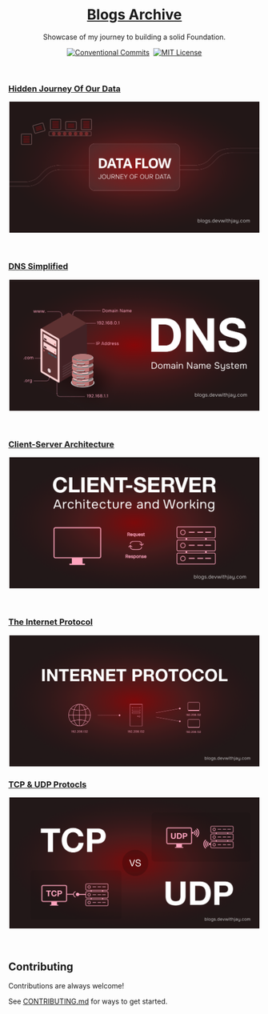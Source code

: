 <a href="https://blog.devwithjay.com/">
  <h1 align="center">Blogs Archive</h1>
</a>

<p align="center">
  Showcase of my journey to building a solid Foundation.
</p>

<div align= "center">

[![Conventional Commits](https://img.shields.io/badge/Conventional%20Commits-1.0.0-%23FE5196?logo=conventionalcommits&logoColor=white)](https://conventionalcommits.org)&nbsp;&nbsp;[![MIT License](https://img.shields.io/badge/License-MIT-green.svg)](https://choosealicense.com/licenses/mit/)


</div>

<br>

### [Hidden Journey Of Our Data](https://blog.devwithjay.com/journey-of-data)

  <a href="https://blog.devwithjay.com/journey-of-data">
      <p align=center>
      <img width = "500px" alt="Jio Network blocking the view? Network switch reveals the magic!" src="./assets/b1-banner.png">
    <p>
  </a>

<br>

### [DNS Simplified](https://blog.devwithjay.com/dns-demystified)

  <a href="https://blog.devwithjay.com/dns-demystified">
      <p align=center>
      <img width = "500px" alt="Jio Network blocking the view? Network switch reveals the magic!" src="./assets/b2-banner.png">
    <p>
  </a>

<br>

### [Client-Server Architecture](https://blog.devwithjay.com/client-server)

  <a href="https://blog.devwithjay.com/client-server">
      <p align=center>
      <img width = "500px" alt="Jio Network blocking the view? Network switch reveals the magic!" src="./assets/b3-banner.png">
    <p>
  </a>

<br>

### [The Internet Protocol](https://blog.devwithjay.com/internet-protocol)

  <a href="https://blog.devwithjay.com/internet-protocol">
      <p align=center>
      <img width = "500px" alt="Jio Network blocking the view? Network switch reveals the magic!" src="./assets/b4-banner.png">
    <p>
  </a>

### [TCP & UDP Protocls](https://blog.devwithjay.com/tcp-udp)

  <a href="https://blog.devwithjay.com/tcp-udp">
      <p align=center>
      <img width = "500px" alt="Jio Network blocking the view? Network switch reveals the magic!" src="./assets/b5-banner.png">
    <p>
  </a>

<br>

## Contributing

Contributions are always welcome!

See [CONTRIBUTING.md](../CONTRIBUTING.md) for ways to get started.
</br></br>